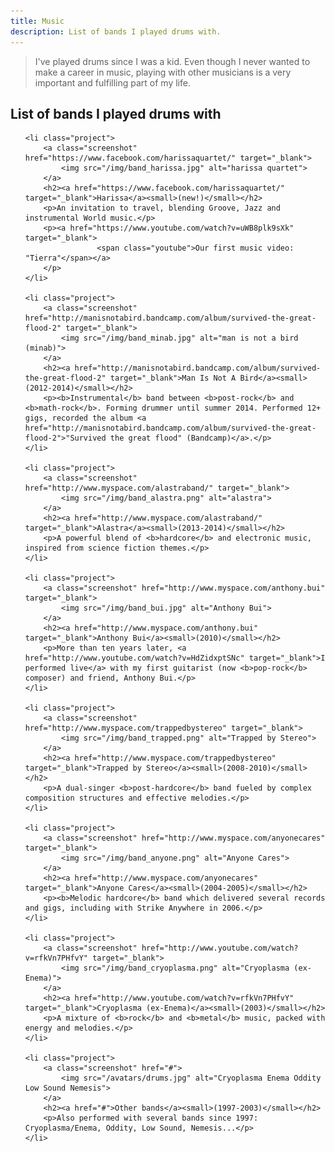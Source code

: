 ```yaml
---
title: Music
description: List of bands I played drums with.
---
```


> I've played drums since I was a kid. Even though I never wanted to make a career in music, playing with other musicians is a very important and fulfilling part of my life.

## List of bands I played drums with

<ul class="items thumbs">

	<li class="project">
		<a class="screenshot" href="https://www.facebook.com/harissaquartet/" target="_blank">
			<img src="/img/band_harissa.jpg" alt="harissa quartet">
		</a>
		<h2><a href="https://www.facebook.com/harissaquartet/" target="_blank">Harissa</a><small>(new!)</small></h2>
		<p>An invitation to travel, blending Groove, Jazz and instrumental World music.</p>
		<p><a href="https://www.youtube.com/watch?v=uWB8plk9sXk" target="_blank">
					<span class="youtube">Our first music video: "Tierra"</span></a>
		</p>
	</li>

	<li class="project">
		<a class="screenshot" href="http://manisnotabird.bandcamp.com/album/survived-the-great-flood-2" target="_blank">
			<img src="/img/band_minab.jpg" alt="man is not a bird (minab)">
		</a>
		<h2><a href="http://manisnotabird.bandcamp.com/album/survived-the-great-flood-2" target="_blank">Man Is Not A Bird</a><small>(2012-2014)</small></h2>
		<p><b>Instrumental</b> band between <b>post-rock</b> and <b>math-rock</b>. Forming drummer until summer 2014. Performed 12+ gigs, recorded the album <a href="http://manisnotabird.bandcamp.com/album/survived-the-great-flood-2">"Survived the great flood" (Bandcamp)</a>.</p>
	</li>
	
	<li class="project">
		<a class="screenshot" href="http://www.myspace.com/alastraband/" target="_blank">
			<img src="/img/band_alastra.png" alt="alastra">
		</a>
		<h2><a href="http://www.myspace.com/alastraband/" target="_blank">Alastra</a><small>(2013-2014)</small></h2>
		<p>A powerful blend of <b>hardcore</b> and electronic music, inspired from science fiction themes.</p>
	</li>

	<li class="project">
		<a class="screenshot" href="http://www.myspace.com/anthony.bui" target="_blank">
			<img src="/img/band_bui.jpg" alt="Anthony Bui">
		</a>
		<h2><a href="http://www.myspace.com/anthony.bui" target="_blank">Anthony Bui</a><small>(2010)</small></h2>
		<p>More than ten years later, <a href="http://www.youtube.com/watch?v=HdZidxptSNc" target="_blank">I performed live</a> with my first guitarist (now <b>pop-rock</b> composer) and friend, Anthony Bui.</p>
	</li>

	<li class="project">
		<a class="screenshot" href="http://www.myspace.com/trappedbystereo" target="_blank">
			<img src="/img/band_trapped.png" alt="Trapped by Stereo">
		</a>
		<h2><a href="http://www.myspace.com/trappedbystereo" target="_blank">Trapped by Stereo</a><small>(2008-2010)</small></h2>
		<p>A dual-singer <b>post-hardcore</b> band fueled by complex composition structures and effective melodies.</p>
	</li>

	<li class="project">
		<a class="screenshot" href="http://www.myspace.com/anyonecares" target="_blank">
			<img src="/img/band_anyone.png" alt="Anyone Cares">
		</a>
		<h2><a href="http://www.myspace.com/anyonecares" target="_blank">Anyone Cares</a><small>(2004-2005)</small></h2>
		<p><b>Melodic hardcore</b> band which delivered several records and gigs, including with Strike Anywhere in 2006.</p>
	</li>

	<li class="project">
		<a class="screenshot" href="http://www.youtube.com/watch?v=rfkVn7PHfvY" target="_blank">
			<img src="/img/band_cryoplasma.png" alt="Cryoplasma (ex-Enema)">
		</a>
		<h2><a href="http://www.youtube.com/watch?v=rfkVn7PHfvY" target="_blank">Cryoplasma (ex-Enema)</a><small>(2003)</small></h2>
		<p>A mixture of <b>rock</b> and <b>metal</b> music, packed with energy and melodies.</p>
	</li>

	<li class="project">
		<a class="screenshot" href="#">
			<img src="/avatars/drums.jpg" alt="Cryoplasma Enema Oddity Low Sound Nemesis">
		</a>
		<h2><a href="#">Other bands</a><small>(1997-2003)</small></h2>
		<p>Also performed with several bands since 1997: Cryoplasma/Enema, Oddity, Low Sound, Nemesis...</p>
	</li>

</ul>

<div class="clear"></div>

<!--<a class="button" href="http://www.last.fm/user/roly/library" target="_blank"><span class="lastfm"/>My favorite bands</a>-->

